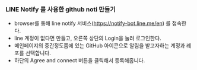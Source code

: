 ### LINE Notify 를 사용한 github noti 만들기

- browser를 통해 line notify 서비스(https://notify-bot.line.me/en) 를 접속한다.
- line 계정이 없다면 만들고, 오른쪽 상단의 Login을 눌러 로그인한다.
- 메인페이지의 중간정도쯤에 있는 GitHub 아이콘으로 알림을 받고자하는 계정과 레포를 선택합니다.
- 하단의 Agree and connect 버튼을 클릭해서 등록해줍니다.
